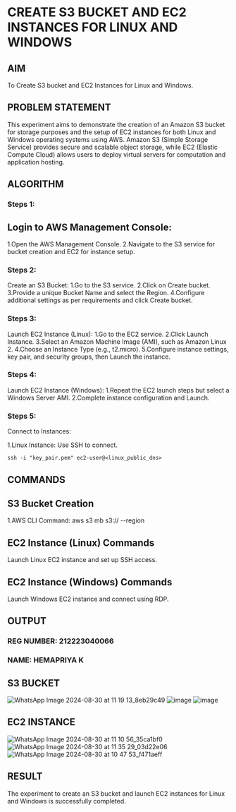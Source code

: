 # CREATE S3 BUCKET AND EC2 INSTANCES FOR LINUX AND WINDOWS

## AIM
To Create S3 bucket and EC2 Instances for Linux and Windows.
    
## PROBLEM STATEMENT
This experiment aims to demonstrate the creation of an Amazon S3 bucket for storage purposes and the setup of EC2 instances for both Linux and Windows operating systems using AWS. Amazon S3 (Simple Storage Service) provides secure and scalable object storage, while EC2 (Elastic Compute Cloud) allows users to deploy virtual servers for computation and application hosting.

## ALGORITHM
### Steps 1:
## Login to AWS Management Console:
   1.Open the AWS Management Console.
   2.Navigate to the S3 service for bucket creation and EC2 for instance setup.

### Steps 2:
Create an S3 Bucket:
   1.Go to the S3 service.
   2.Click on Create bucket.
   3.Provide a unique Bucket Name and select the Region.
   4.Configure additional settings as per requirements and click Create bucket.
 
### Steps 3:
Launch EC2 Instance (Linux):
   1.Go to the EC2 service.
   2.Click Launch Instance.
   3.Select an Amazon Machine Image (AMI), such as Amazon Linux 2.
   4.Choose an Instance Type (e.g., t2.micro).
   5.Configure instance settings, key pair, and security groups, then Launch the instance.

### Steps 4:
Launch EC2 Instance (Windows):
    1.Repeat the EC2 launch steps but select a Windows Server AMI.
    2.Complete instance configuration and Launch.

### Steps 5:
Connect to Instances:

   1.Linux Instance: Use SSH to connect.
```
ssh -i "key_pair.pem" ec2-user@<linux_public_dns>
```

## COMMANDS

## S3 Bucket Creation
1.AWS CLI Command:
aws s3 mb s3:// --region

## EC2 Instance (Linux) Commands
Launch Linux EC2 instance and set up SSH access.

## EC2 Instance (Windows) Commands
Launch Windows EC2 instance and connect using RDP.


## OUTPUT

### REG NUMBER: 212223040066
### NAME: HEMAPRIYA K

## S3 BUCKET
![WhatsApp Image 2024-08-30 at 11 19 13_8eb29c49](https://github.com/user-attachments/assets/b02f48c5-0980-4c1f-a283-c116826bf5f1)
![image](https://github.com/user-attachments/assets/264794c8-04b2-4138-9f6e-fe23f1f7155b)
![image](https://github.com/user-attachments/assets/4e9fe183-a9b9-468c-a27b-674108c11846)

## EC2 INSTANCE
![WhatsApp Image 2024-08-30 at 11 10 56_35ca1bf0](https://github.com/user-attachments/assets/d357d7fc-3942-4b0a-beec-55793916f6f1)
![WhatsApp Image 2024-08-30 at 11 35 29_03d22e06](https://github.com/user-attachments/assets/d5d637d7-b162-4868-8d1e-24ec1668a4f6)
![WhatsApp Image 2024-08-30 at 10 47 53_f471aeff](https://github.com/user-attachments/assets/7ab98610-83b6-4904-9c8c-695b430fc59f)


 

## RESULT

The experiment to create an S3 bucket and launch EC2 instances for Linux and Windows is successfully completed.


 

  


